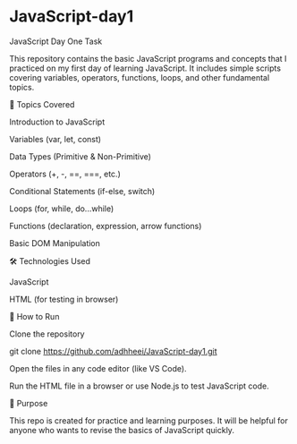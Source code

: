 # JavaScript-day1


JavaScript Day One Task

This repository contains the basic JavaScript programs and concepts that I practiced on my first day of learning JavaScript.
It includes simple scripts covering variables, operators, functions, loops, and other fundamental topics.

📌 Topics Covered

Introduction to JavaScript

Variables (var, let, const)

Data Types (Primitive & Non-Primitive)

Operators (+, -, ==, ===, etc.)

Conditional Statements (if-else, switch)

Loops (for, while, do...while)

Functions (declaration, expression, arrow functions)

Basic DOM Manipulation

🛠️ Technologies Used

JavaScript

HTML (for testing in browser)

🚀 How to Run

Clone the repository

git clone https://github.com/adhheei/JavaScript-day1.git


Open the files in any code editor (like VS Code).

Run the HTML file in a browser or use Node.js to test JavaScript code.

📖 Purpose

This repo is created for practice and learning purposes.
It will be helpful for anyone who wants to revise the basics of JavaScript quickly.
